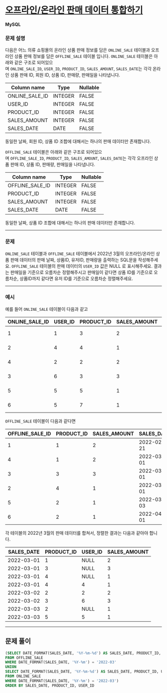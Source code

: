 # [오프라인/온라인 판매 데이터 통합하기](https://school.programmers.co.kr/learn/courses/30/lessons/131537)

**MySQL**

### **문제 설명**

다음은 어느 의류 쇼핑몰의 온라인 상품 판매 정보를 담은 `ONLINE_SALE` 테이블과 오프라인 상품 판매 정보를 담은 `OFFLINE_SALE` 테이블 입니다. `ONLINE_SALE` 테이블은 아래와 같은 구조로 되어있으며 `ONLINE_SALE_ID`, `USER_ID`, `PRODUCT_ID`, `SALES_AMOUNT`, `SALES_DATE`는 각각 온라인 상품 판매 ID, 회원 ID, 상품 ID, 판매량, 판매일을 나타냅니다.

| Column name | Type | Nullable |
| --- | --- | --- |
| ONLINE_SALE_ID | INTEGER | FALSE |
| USER_ID | INTEGER | FALSE |
| PRODUCT_ID | INTEGER | FALSE |
| SALES_AMOUNT | INTEGER | FALSE |
| SALES_DATE | DATE | FALSE |

동일한 날짜, 회원 ID, 상품 ID 조합에 대해서는 하나의 판매 데이터만 존재합니다.

`OFFLINE_SALE` 테이블은 아래와 같은 구조로 되어있으며 `OFFLINE_SALE_ID`, `PRODUCT_ID`, `SALES_AMOUNT`, `SALES_DATE`는 각각 오프라인 상품 판매 ID, 상품 ID, 판매량, 판매일을 나타냅니다.

| Column name | Type | Nullable |
| --- | --- | --- |
| OFFLINE_SALE_ID | INTEGER | FALSE |
| PRODUCT_ID | INTEGER | FALSE |
| SALES_AMOUNT | INTEGER | FALSE |
| SALES_DATE | DATE | FALSE |

동일한 날짜, 상품 ID 조합에 대해서는 하나의 판매 데이터만 존재합니다.

---

### 문제

`ONLINE_SALE` 테이블과 `OFFLINE_SALE` 테이블에서 2022년 3월의 오프라인/온라인 상품 판매 데이터의 판매 날짜, 상품ID, 유저ID, 판매량을 출력하는 SQL문을 작성해주세요. `OFFLINE_SALE` 테이블의 판매 데이터의 `USER_ID` 값은 NULL 로 표시해주세요. 결과는 판매일을 기준으로 오름차순 정렬해주시고 판매일이 같다면 상품 ID를 기준으로 오름차순, 상품ID까지 같다면 유저 ID를 기준으로 오름차순 정렬해주세요.

---

### 예시

예를 들어 `ONLINE_SALE` 테이블이 다음과 같고

| ONLINE_SALE_ID | USER_ID | PRODUCT_ID | SALES_AMOUNT | SALES_DATE |
| --- | --- | --- | --- | --- |
| 1 | 1 | 3 | 2 | 2022-02-25 |
| 2 | 4 | 4 | 1 | 2022-03-01 |
| 4 | 2 | 2 | 2 | 2022-03-02 |
| 3 | 6 | 3 | 3 | 2022-03-02 |
| 5 | 5 | 5 | 1 | 2022-03-03 |
| 6 | 5 | 7 | 1 | 2022-04-06 |

`OFFLINE_SALE` 테이블이 다음과 같다면

| OFFLINE_SALE_ID | PRODUCT_ID | SALES_AMOUNT | SALES_DATE |
| --- | --- | --- | --- |
| 1 | 1 | 2 | 2022-02-21 |
| 4 | 1 | 2 | 2022-03-01 |
| 3 | 3 | 3 | 2022-03-01 |
| 2 | 4 | 1 | 2022-03-01 |
| 5 | 2 | 1 | 2022-03-03 |
| 6 | 2 | 1 | 2022-04-01 |

각 테이블의 2022년 3월의 판매 데이터를 합쳐서, 정렬한 결과는 다음과 같아야 합니다.

| SALES_DATE | PRODUCT_ID | USER_ID | SALES_AMOUNT |
| --- | --- | --- | --- |
| 2022-03-01 | 1 | NULL | 2 |
| 2022-03-01 | 3 | NULL | 3 |
| 2022-03-01 | 4 | NULL | 1 |
| 2022-03-01 | 4 | 4 | 1 |
| 2022-03-02 | 2 | 2 | 2 |
| 2022-03-02 | 3 | 6 | 3 |
| 2022-03-03 | 2 | NULL | 1 |
| 2022-03-03 | 5 | 5 | 1 |

---

## 문제 풀이
```sql
(SELECT DATE_FORMAT(SALES_DATE, '%Y-%m-%d') AS SALES_DATE, PRODUCT_ID, NULL AS USER_ID, SALES_AMOUNT
FROM OFFLINE_SALE
WHERE DATE_FORMAT(SALES_DATE, '%Y-%m') = '2022-03'
UNION
SELECT DATE_FORMAT(SALES_DATE, '%Y-%m-%d') AS SALES_DATE, PRODUCT_ID, USER_ID, SALES_AMOUNT
FROM ONLINE_SALE
WHERE DATE_FORMAT(SALES_DATE, '%Y-%m') = '2022-03')
ORDER BY SALES_DATE, PRODUCT_ID, USER_ID
```